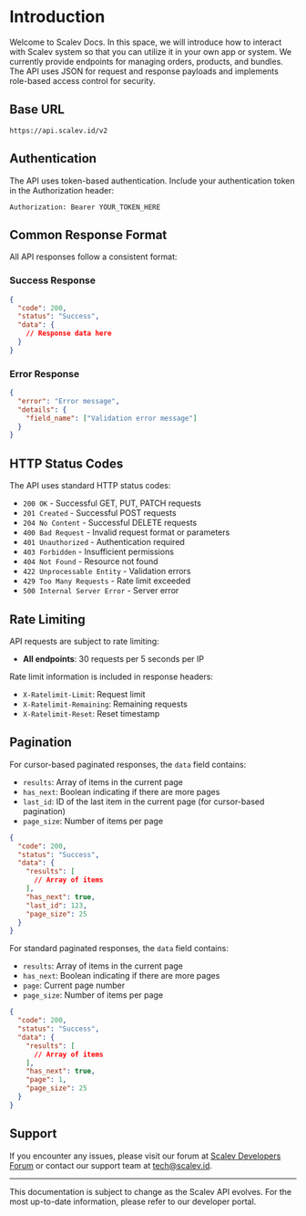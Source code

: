 # Introduction

Welcome to Scalev Docs. In this space, we will introduce how to interact with Scalev system so that you can utilize it in your own app or system. We currently provide endpoints for managing orders, products, and bundles. The API uses JSON for request and response payloads and implements role-based access control for security.

## Base URL

```
https://api.scalev.id/v2
```

## Authentication

The API uses token-based authentication. Include your authentication token in the Authorization header:

```
Authorization: Bearer YOUR_TOKEN_HERE
```

## Common Response Format

All API responses follow a consistent format:

### Success Response

```json
{
  "code": 200,
  "status": "Success",
  "data": {
    // Response data here
  }
}
```

### Error Response

```json
{
  "error": "Error message",
  "details": {
    "field_name": ["Validation error message"]
  }
}
```

## HTTP Status Codes

The API uses standard HTTP status codes:

- `200 OK` - Successful GET, PUT, PATCH requests
- `201 Created` - Successful POST requests
- `204 No Content` - Successful DELETE requests
- `400 Bad Request` - Invalid request format or parameters
- `401 Unauthorized` - Authentication required
- `403 Forbidden` - Insufficient permissions
- `404 Not Found` - Resource not found
- `422 Unprocessable Entity` - Validation errors
- `429 Too Many Requests` - Rate limit exceeded
- `500 Internal Server Error` - Server error

## Rate Limiting

API requests are subject to rate limiting:

- **All endpoints**: 30 requests per 5 seconds per IP

Rate limit information is included in response headers:

- `X-Ratelimit-Limit`: Request limit
- `X-Ratelimit-Remaining`: Remaining requests
- `X-Ratelimit-Reset`: Reset timestamp

## Pagination

For cursor-based paginated responses, the `data` field contains:

- `results`: Array of items in the current page
- `has_next`: Boolean indicating if there are more pages
- `last_id`: ID of the last item in the current page (for cursor-based pagination)
- `page_size`: Number of items per page

```json
{
  "code": 200,
  "status": "Success",
  "data": {
    "results": [
      // Array of items
    ],
    "has_next": true,
    "last_id": 123,
    "page_size": 25
  }
}
```

For standard paginated responses, the `data` field contains:

- `results`: Array of items in the current page
- `has_next`: Boolean indicating if there are more pages
- `page`: Current page number
- `page_size`: Number of items per page

```json
{
  "code": 200,
  "status": "Success",
  "data": {
    "results": [
      // Array of items
    ],
    "has_next": true,
    "page": 1,
    "page_size": 25
  }
}
```

## Support

If you encounter any issues, please visit our forum at [Scalev Developers Forum](https://github.com/scalev-id/docs/discussions) or contact our support team at [tech@scalev.id](mailto:tech@scalev.id).

---

This documentation is subject to change as the Scalev API evolves. For the most up-to-date information, please refer to our developer portal.
